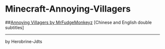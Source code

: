 # Minecraft-Annoying-Villagers
##[Annoying Villagers by MrFudgeMonkeyz](https://www.youtube.com/playlist?list=PL0D8hzLgztG0wtDECetoloCwRBOu2mE3e) [Chinese and English double subtitles]
***
by Herobrine-Jdts
